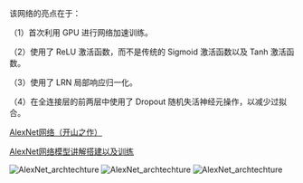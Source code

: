 
该网络的亮点在于：

（1）首次利用 GPU 进行网络加速训练。

（2）使用了 ReLU 激活函数，而不是传统的 Sigmoid 激活函数以及 Tanh 激活函数。

（3）使用了 LRN 局部响应归一化。

（4）在全连接层的前两层中使用了 Dropout 随机失活神经元操作，以减少过拟合。

[AlexNet网络（开山之作）](http://t.zoukankan.com/liang1013-p-14579214.html)

[AlexNet网络模型讲解搭建以及训练](https://www.php.cn/faq/479124.html)

![AlexNet_archtechture](https://img-blog.csdnimg.cn/d430447fb35a46848890fc6b5cf04032.png)
![AlexNet_archtechture](https://img.php.cn/upload/article/000/000/062/3fe11b59a92e4a4d66f88618ed394f0b-2.png)
![AlexNet_archtechture](https://img.php.cn/upload/article/000/000/062/4a7e44b53651991bace6042ce48ef22e-3.png)

